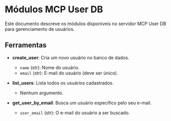 # Módulos MCP User DB

Este documento descreve os módulos disponíveis no servidor MCP User DB para gerenciamento de usuários.

## Ferramentas

- **create_user**: Cria um novo usuário no banco de dados.
  - `name` (str): Nome do usuário.
  - `email` (str): E-mail do usuário (deve ser único).

- **list_users**: Lista todos os usuários cadastrados.
  - Nenhum argumento.

- **get_user_by_email**: Busca um usuário específico pelo seu e-mail.
  - `user_email` (str): O e-mail do usuário a ser buscado.